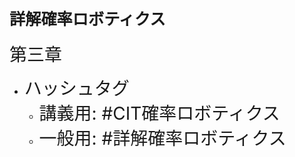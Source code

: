 # <span style="font-size:90%">詳解確率ロボティクス</span>

<span style="font-size:200%">第三章</span>

* <span style="font-size:200%">ハッシュタグ</span>
    * <span style="font-size:200%">講義用: #CIT確率ロボティクス</span>
    * <span style="font-size:200%">一般用: #詳解確率ロボティクス</span>
